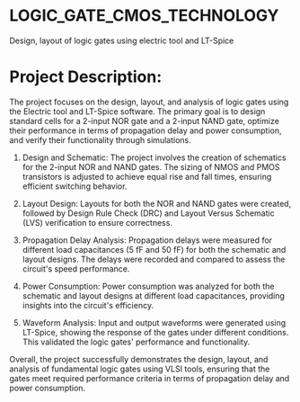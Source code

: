 # LOGIC_GATE_CMOS_TECHNOLOGY
Design, layout of logic gates using electric tool and LT-Spice
# Project Description:
The project focuses on the design, layout, and analysis of logic gates using the Electric tool and LT-Spice software. The primary goal is to design standard cells for a 2-input NOR gate and a 2-input NAND gate, optimize their performance in terms of propagation delay and power consumption, and verify their functionality through simulations.

1. Design and Schematic:
The project involves the creation of schematics for the 2-input NOR and NAND gates. The sizing of NMOS and PMOS transistors is adjusted to achieve equal rise and fall times, ensuring efficient switching behavior.

2. Layout Design:
Layouts for both the NOR and NAND gates were created, followed by Design Rule Check (DRC) and Layout Versus Schematic (LVS) verification to ensure correctness.

3. Propagation Delay Analysis:
Propagation delays were measured for different load capacitances (5 fF and 50 fF) for both the schematic and layout designs. The delays were recorded and compared to assess the circuit's speed performance.

4. Power Consumption:
Power consumption was analyzed for both the schematic and layout designs at different load capacitances, providing insights into the circuit's efficiency.

5. Waveform Analysis:
Input and output waveforms were generated using LT-Spice, showing the response of the gates under different conditions. This validated the logic gates' performance and functionality.

Overall, the project successfully demonstrates the design, layout, and analysis of fundamental logic gates using VLSI tools, ensuring that the gates meet required performance criteria in terms of propagation delay and power consumption.

